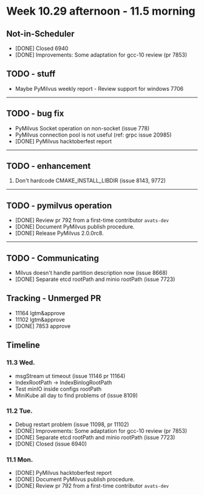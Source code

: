 # Week 10.29 afternoon - 11.5 morning

## Not-in-Scheduler
- [DONE] Closed 6940
- [DONE] Improvements: Some adaptation for gcc-10 review (pr 7853)

## TODO - stuff
- Maybe PyMilvus weekly report - Review support for windows 7706

---
## TODO - bug fix
- PyMilvus Socket operation on non-socket (issue 778)
- PyMilvus connection pool is not useful (ref: grpc issue 20985)
- [DONE] PyMilvus hacktoberfest report

---
## TODO - enhancement
1. Don't hardcode CMAKE_INSTALL_LIBDIR (issue 8143, 9772)

---
## TODO - pymilvus operation
- [DONE] Review pr 792 from a first-time contributor `avats-dev`
- [DONE] Document PyMilvus publish procedure.
- [DONE] Release PyMilvus 2.0.0rc8.

---
## TODO - Communicating
- Milvus doesn't handle partition description now (issue 8668)
- [DONE] Separate etcd rootPath and minio rootPath (issue 7723)

## Tracking - Unmerged PR
- 11164 lgtm&approve
- 11102 lgtm&approve
- [DONE] 7853 approve

## Timeline
### 11.3 Wed.
- msgStream ut timeout (issue 11146 pr 11164)
- IndexRootPath -> IndexBinlogRootPath
- Test minIO inside configs rootPath
- MiniKube all day to find problems of (issue 8109)

### 11.2 Tue.
- Debug restart problem  (issue 11098, pr 11102)
- [DONE] Improvements: Some adaptation for gcc-10 review (pr 7853)
- [DONE] Separate etcd rootPath and minio rootPath (issue 7723)
- [DONE] Closed (issue 6940)

### 11.1 Mon.
- [DONE] PyMilvus hacktoberfest report
- [DONE] Document PyMilvus publish procedure.
- [DONE] Review pr 792 from a first-time contributor `avats-dev`
